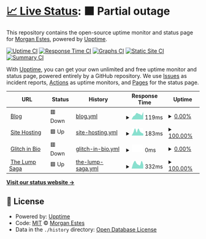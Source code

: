 # [📈 Live Status](https://morganestes.me): <!--live status--> **🟧 Partial outage**

This repository contains the open-source uptime monitor and status page for [Morgan Estes](https://morganestes.com), powered by [Upptime](https://github.com/upptime/upptime).

[![Uptime CI](https://github.com/morganestes/uptime-monitor/workflows/Uptime%20CI/badge.svg)](https://github.com/morganestes/uptime-monitor/actions?query=workflow%3A%22Uptime+CI%22)
[![Response Time CI](https://github.com/morganestes/uptime-monitor/workflows/Response%20Time%20CI/badge.svg)](https://github.com/morganestes/uptime-monitor/actions?query=workflow%3A%22Response+Time+CI%22)
[![Graphs CI](https://github.com/morganestes/uptime-monitor/workflows/Graphs%20CI/badge.svg)](https://github.com/morganestes/uptime-monitor/actions?query=workflow%3A%22Graphs+CI%22)
[![Static Site CI](https://github.com/morganestes/uptime-monitor/workflows/Static%20Site%20CI/badge.svg)](https://github.com/morganestes/uptime-monitor/actions?query=workflow%3A%22Static+Site+CI%22)
[![Summary CI](https://github.com/morganestes/uptime-monitor/workflows/Summary%20CI/badge.svg)](https://github.com/morganestes/uptime-monitor/actions?query=workflow%3A%22Summary+CI%22)

With [Upptime](https://upptime.js.org), you can get your own unlimited and free uptime monitor and status page, powered entirely by a GitHub repository. We use [Issues](https://github.com/morganestes/uptime-monitor/issues) as incident reports, [Actions](https://github.com/morganestes/uptime-monitor/actions) as uptime monitors, and [Pages](https://morganestes.me) for the status page.

<!--start: status pages-->
<!-- This summary is generated by Upptime (https://github.com/upptime/upptime) -->
<!-- Do not edit this manually, your changes will be overwritten -->
<!-- prettier-ignore -->
| URL | Status | History | Response Time | Uptime |
| --- | ------ | ------- | ------------- | ------ |
| <img alt="" src="https://icons.duckduckgo.com/ip3/morganestes.com.ico" height="13"> [Blog](https://morganestes.com) | 🟥 Down | [blog.yml](https://github.com/morganestes/uptime-monitor/commits/HEAD/history/blog.yml) | <details><summary><img alt="Response time graph" src="./graphs/blog/response-time-week.png" height="20"> 119ms</summary><br><a href="https://morganestes.github.io/uptime-monitor/history/blog"><img alt="Response time 138" src="https://img.shields.io/endpoint?url=https%3A%2F%2Fraw.githubusercontent.com%2Fmorganestes%2Fuptime-monitor%2FHEAD%2Fapi%2Fblog%2Fresponse-time.json"></a><br><a href="https://morganestes.github.io/uptime-monitor/history/blog"><img alt="24-hour response time 173" src="https://img.shields.io/endpoint?url=https%3A%2F%2Fraw.githubusercontent.com%2Fmorganestes%2Fuptime-monitor%2FHEAD%2Fapi%2Fblog%2Fresponse-time-day.json"></a><br><a href="https://morganestes.github.io/uptime-monitor/history/blog"><img alt="7-day response time 119" src="https://img.shields.io/endpoint?url=https%3A%2F%2Fraw.githubusercontent.com%2Fmorganestes%2Fuptime-monitor%2FHEAD%2Fapi%2Fblog%2Fresponse-time-week.json"></a><br><a href="https://morganestes.github.io/uptime-monitor/history/blog"><img alt="30-day response time 106" src="https://img.shields.io/endpoint?url=https%3A%2F%2Fraw.githubusercontent.com%2Fmorganestes%2Fuptime-monitor%2FHEAD%2Fapi%2Fblog%2Fresponse-time-month.json"></a><br><a href="https://morganestes.github.io/uptime-monitor/history/blog"><img alt="1-year response time 135" src="https://img.shields.io/endpoint?url=https%3A%2F%2Fraw.githubusercontent.com%2Fmorganestes%2Fuptime-monitor%2FHEAD%2Fapi%2Fblog%2Fresponse-time-year.json"></a></details> | <details><summary><a href="https://morganestes.github.io/uptime-monitor/history/blog">0.00%</a></summary><a href="https://morganestes.github.io/uptime-monitor/history/blog"><img alt="All-time uptime 70.09%" src="https://img.shields.io/endpoint?url=https%3A%2F%2Fraw.githubusercontent.com%2Fmorganestes%2Fuptime-monitor%2FHEAD%2Fapi%2Fblog%2Fuptime.json"></a><br><a href="https://morganestes.github.io/uptime-monitor/history/blog"><img alt="24-hour uptime 0.00%" src="https://img.shields.io/endpoint?url=https%3A%2F%2Fraw.githubusercontent.com%2Fmorganestes%2Fuptime-monitor%2FHEAD%2Fapi%2Fblog%2Fuptime-day.json"></a><br><a href="https://morganestes.github.io/uptime-monitor/history/blog"><img alt="7-day uptime 0.00%" src="https://img.shields.io/endpoint?url=https%3A%2F%2Fraw.githubusercontent.com%2Fmorganestes%2Fuptime-monitor%2FHEAD%2Fapi%2Fblog%2Fuptime-week.json"></a><br><a href="https://morganestes.github.io/uptime-monitor/history/blog"><img alt="30-day uptime 1.38%" src="https://img.shields.io/endpoint?url=https%3A%2F%2Fraw.githubusercontent.com%2Fmorganestes%2Fuptime-monitor%2FHEAD%2Fapi%2Fblog%2Fuptime-month.json"></a><br><a href="https://morganestes.github.io/uptime-monitor/history/blog"><img alt="1-year uptime 46.75%" src="https://img.shields.io/endpoint?url=https%3A%2F%2Fraw.githubusercontent.com%2Fmorganestes%2Fuptime-monitor%2FHEAD%2Fapi%2Fblog%2Fuptime-year.json"></a></details>
| <img alt="" src="https://icons.duckduckgo.com/ip3/estestech.net.ico" height="13"> [Site Hosting](https://estestech.net) | 🟩 Up | [site-hosting.yml](https://github.com/morganestes/uptime-monitor/commits/HEAD/history/site-hosting.yml) | <details><summary><img alt="Response time graph" src="./graphs/site-hosting/response-time-week.png" height="20"> 183ms</summary><br><a href="https://morganestes.github.io/uptime-monitor/history/site-hosting"><img alt="Response time 207" src="https://img.shields.io/endpoint?url=https%3A%2F%2Fraw.githubusercontent.com%2Fmorganestes%2Fuptime-monitor%2FHEAD%2Fapi%2Fsite-hosting%2Fresponse-time.json"></a><br><a href="https://morganestes.github.io/uptime-monitor/history/site-hosting"><img alt="24-hour response time 83" src="https://img.shields.io/endpoint?url=https%3A%2F%2Fraw.githubusercontent.com%2Fmorganestes%2Fuptime-monitor%2FHEAD%2Fapi%2Fsite-hosting%2Fresponse-time-day.json"></a><br><a href="https://morganestes.github.io/uptime-monitor/history/site-hosting"><img alt="7-day response time 183" src="https://img.shields.io/endpoint?url=https%3A%2F%2Fraw.githubusercontent.com%2Fmorganestes%2Fuptime-monitor%2FHEAD%2Fapi%2Fsite-hosting%2Fresponse-time-week.json"></a><br><a href="https://morganestes.github.io/uptime-monitor/history/site-hosting"><img alt="30-day response time 179" src="https://img.shields.io/endpoint?url=https%3A%2F%2Fraw.githubusercontent.com%2Fmorganestes%2Fuptime-monitor%2FHEAD%2Fapi%2Fsite-hosting%2Fresponse-time-month.json"></a><br><a href="https://morganestes.github.io/uptime-monitor/history/site-hosting"><img alt="1-year response time 202" src="https://img.shields.io/endpoint?url=https%3A%2F%2Fraw.githubusercontent.com%2Fmorganestes%2Fuptime-monitor%2FHEAD%2Fapi%2Fsite-hosting%2Fresponse-time-year.json"></a></details> | <details><summary><a href="https://morganestes.github.io/uptime-monitor/history/site-hosting">100.00%</a></summary><a href="https://morganestes.github.io/uptime-monitor/history/site-hosting"><img alt="All-time uptime 99.99%" src="https://img.shields.io/endpoint?url=https%3A%2F%2Fraw.githubusercontent.com%2Fmorganestes%2Fuptime-monitor%2FHEAD%2Fapi%2Fsite-hosting%2Fuptime.json"></a><br><a href="https://morganestes.github.io/uptime-monitor/history/site-hosting"><img alt="24-hour uptime 100.00%" src="https://img.shields.io/endpoint?url=https%3A%2F%2Fraw.githubusercontent.com%2Fmorganestes%2Fuptime-monitor%2FHEAD%2Fapi%2Fsite-hosting%2Fuptime-day.json"></a><br><a href="https://morganestes.github.io/uptime-monitor/history/site-hosting"><img alt="7-day uptime 100.00%" src="https://img.shields.io/endpoint?url=https%3A%2F%2Fraw.githubusercontent.com%2Fmorganestes%2Fuptime-monitor%2FHEAD%2Fapi%2Fsite-hosting%2Fuptime-week.json"></a><br><a href="https://morganestes.github.io/uptime-monitor/history/site-hosting"><img alt="30-day uptime 100.00%" src="https://img.shields.io/endpoint?url=https%3A%2F%2Fraw.githubusercontent.com%2Fmorganestes%2Fuptime-monitor%2FHEAD%2Fapi%2Fsite-hosting%2Fuptime-month.json"></a><br><a href="https://morganestes.github.io/uptime-monitor/history/site-hosting"><img alt="1-year uptime 100.00%" src="https://img.shields.io/endpoint?url=https%3A%2F%2Fraw.githubusercontent.com%2Fmorganestes%2Fuptime-monitor%2FHEAD%2Fapi%2Fsite-hosting%2Fuptime-year.json"></a></details>
| <img alt="" src="https://icons.duckduckgo.com/ip3/links.morganestes.me.ico" height="13"> [Glitch in Bio](https://links.morganestes.me) | 🟥 Down | [glitch-in-bio.yml](https://github.com/morganestes/uptime-monitor/commits/HEAD/history/glitch-in-bio.yml) | <details><summary><img alt="Response time graph" src="./graphs/glitch-in-bio/response-time-week.png" height="20"> 0ms</summary><br><a href="https://morganestes.github.io/uptime-monitor/history/glitch-in-bio"><img alt="Response time 0" src="https://img.shields.io/endpoint?url=https%3A%2F%2Fraw.githubusercontent.com%2Fmorganestes%2Fuptime-monitor%2FHEAD%2Fapi%2Fglitch-in-bio%2Fresponse-time.json"></a><br><a href="https://morganestes.github.io/uptime-monitor/history/glitch-in-bio"><img alt="24-hour response time 0" src="https://img.shields.io/endpoint?url=https%3A%2F%2Fraw.githubusercontent.com%2Fmorganestes%2Fuptime-monitor%2FHEAD%2Fapi%2Fglitch-in-bio%2Fresponse-time-day.json"></a><br><a href="https://morganestes.github.io/uptime-monitor/history/glitch-in-bio"><img alt="7-day response time 0" src="https://img.shields.io/endpoint?url=https%3A%2F%2Fraw.githubusercontent.com%2Fmorganestes%2Fuptime-monitor%2FHEAD%2Fapi%2Fglitch-in-bio%2Fresponse-time-week.json"></a><br><a href="https://morganestes.github.io/uptime-monitor/history/glitch-in-bio"><img alt="30-day response time 0" src="https://img.shields.io/endpoint?url=https%3A%2F%2Fraw.githubusercontent.com%2Fmorganestes%2Fuptime-monitor%2FHEAD%2Fapi%2Fglitch-in-bio%2Fresponse-time-month.json"></a><br><a href="https://morganestes.github.io/uptime-monitor/history/glitch-in-bio"><img alt="1-year response time 0" src="https://img.shields.io/endpoint?url=https%3A%2F%2Fraw.githubusercontent.com%2Fmorganestes%2Fuptime-monitor%2FHEAD%2Fapi%2Fglitch-in-bio%2Fresponse-time-year.json"></a></details> | <details><summary><a href="https://morganestes.github.io/uptime-monitor/history/glitch-in-bio">0.00%</a></summary><a href="https://morganestes.github.io/uptime-monitor/history/glitch-in-bio"><img alt="All-time uptime 21.65%" src="https://img.shields.io/endpoint?url=https%3A%2F%2Fraw.githubusercontent.com%2Fmorganestes%2Fuptime-monitor%2FHEAD%2Fapi%2Fglitch-in-bio%2Fuptime.json"></a><br><a href="https://morganestes.github.io/uptime-monitor/history/glitch-in-bio"><img alt="24-hour uptime 0.00%" src="https://img.shields.io/endpoint?url=https%3A%2F%2Fraw.githubusercontent.com%2Fmorganestes%2Fuptime-monitor%2FHEAD%2Fapi%2Fglitch-in-bio%2Fuptime-day.json"></a><br><a href="https://morganestes.github.io/uptime-monitor/history/glitch-in-bio"><img alt="7-day uptime 0.00%" src="https://img.shields.io/endpoint?url=https%3A%2F%2Fraw.githubusercontent.com%2Fmorganestes%2Fuptime-monitor%2FHEAD%2Fapi%2Fglitch-in-bio%2Fuptime-week.json"></a><br><a href="https://morganestes.github.io/uptime-monitor/history/glitch-in-bio"><img alt="30-day uptime 1.38%" src="https://img.shields.io/endpoint?url=https%3A%2F%2Fraw.githubusercontent.com%2Fmorganestes%2Fuptime-monitor%2FHEAD%2Fapi%2Fglitch-in-bio%2Fuptime-month.json"></a><br><a href="https://morganestes.github.io/uptime-monitor/history/glitch-in-bio"><img alt="1-year uptime 0.00%" src="https://img.shields.io/endpoint?url=https%3A%2F%2Fraw.githubusercontent.com%2Fmorganestes%2Fuptime-monitor%2FHEAD%2Fapi%2Fglitch-in-bio%2Fuptime-year.json"></a></details>
| <img alt="" src="https://icons.duckduckgo.com/ip3/thelumpsaga.estes.pw.ico" height="13"> [The Lump Saga](https://thelumpsaga.estes.pw) | 🟩 Up | [the-lump-saga.yml](https://github.com/morganestes/uptime-monitor/commits/HEAD/history/the-lump-saga.yml) | <details><summary><img alt="Response time graph" src="./graphs/the-lump-saga/response-time-week.png" height="20"> 332ms</summary><br><a href="https://morganestes.github.io/uptime-monitor/history/the-lump-saga"><img alt="Response time 328" src="https://img.shields.io/endpoint?url=https%3A%2F%2Fraw.githubusercontent.com%2Fmorganestes%2Fuptime-monitor%2FHEAD%2Fapi%2Fthe-lump-saga%2Fresponse-time.json"></a><br><a href="https://morganestes.github.io/uptime-monitor/history/the-lump-saga"><img alt="24-hour response time 249" src="https://img.shields.io/endpoint?url=https%3A%2F%2Fraw.githubusercontent.com%2Fmorganestes%2Fuptime-monitor%2FHEAD%2Fapi%2Fthe-lump-saga%2Fresponse-time-day.json"></a><br><a href="https://morganestes.github.io/uptime-monitor/history/the-lump-saga"><img alt="7-day response time 332" src="https://img.shields.io/endpoint?url=https%3A%2F%2Fraw.githubusercontent.com%2Fmorganestes%2Fuptime-monitor%2FHEAD%2Fapi%2Fthe-lump-saga%2Fresponse-time-week.json"></a><br><a href="https://morganestes.github.io/uptime-monitor/history/the-lump-saga"><img alt="30-day response time 357" src="https://img.shields.io/endpoint?url=https%3A%2F%2Fraw.githubusercontent.com%2Fmorganestes%2Fuptime-monitor%2FHEAD%2Fapi%2Fthe-lump-saga%2Fresponse-time-month.json"></a><br><a href="https://morganestes.github.io/uptime-monitor/history/the-lump-saga"><img alt="1-year response time 339" src="https://img.shields.io/endpoint?url=https%3A%2F%2Fraw.githubusercontent.com%2Fmorganestes%2Fuptime-monitor%2FHEAD%2Fapi%2Fthe-lump-saga%2Fresponse-time-year.json"></a></details> | <details><summary><a href="https://morganestes.github.io/uptime-monitor/history/the-lump-saga">100.00%</a></summary><a href="https://morganestes.github.io/uptime-monitor/history/the-lump-saga"><img alt="All-time uptime 99.95%" src="https://img.shields.io/endpoint?url=https%3A%2F%2Fraw.githubusercontent.com%2Fmorganestes%2Fuptime-monitor%2FHEAD%2Fapi%2Fthe-lump-saga%2Fuptime.json"></a><br><a href="https://morganestes.github.io/uptime-monitor/history/the-lump-saga"><img alt="24-hour uptime 100.00%" src="https://img.shields.io/endpoint?url=https%3A%2F%2Fraw.githubusercontent.com%2Fmorganestes%2Fuptime-monitor%2FHEAD%2Fapi%2Fthe-lump-saga%2Fuptime-day.json"></a><br><a href="https://morganestes.github.io/uptime-monitor/history/the-lump-saga"><img alt="7-day uptime 100.00%" src="https://img.shields.io/endpoint?url=https%3A%2F%2Fraw.githubusercontent.com%2Fmorganestes%2Fuptime-monitor%2FHEAD%2Fapi%2Fthe-lump-saga%2Fuptime-week.json"></a><br><a href="https://morganestes.github.io/uptime-monitor/history/the-lump-saga"><img alt="30-day uptime 100.00%" src="https://img.shields.io/endpoint?url=https%3A%2F%2Fraw.githubusercontent.com%2Fmorganestes%2Fuptime-monitor%2FHEAD%2Fapi%2Fthe-lump-saga%2Fuptime-month.json"></a><br><a href="https://morganestes.github.io/uptime-monitor/history/the-lump-saga"><img alt="1-year uptime 99.95%" src="https://img.shields.io/endpoint?url=https%3A%2F%2Fraw.githubusercontent.com%2Fmorganestes%2Fuptime-monitor%2FHEAD%2Fapi%2Fthe-lump-saga%2Fuptime-year.json"></a></details>

<!--end: status pages-->

[**Visit our status website →**](https://morganestes.me)

## 📄 License

- Powered by: [Upptime](https://github.com/upptime/upptime)
- Code: [MIT](./LICENSE) © [Morgan Estes](https://morganestes.com)
- Data in the `./history` directory: [Open Database License](https://opendatacommons.org/licenses/odbl/1-0/)
